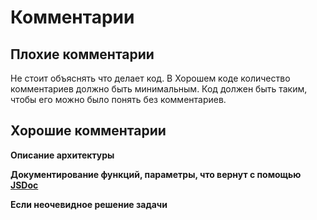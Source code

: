 # Комментарии

## Плохие комментарии

Не стоит объяснять что делает код. В Хорошем коде количество комментариев должно быть минимальным. Код должен быть таким, чтобы его можно было понять без комментариев.

## Хорошие комментарии

**Описание архитектуры**

<b>Документирование функций, параметры, что вернут с помощью <a href="https://ru.wikipedia.org/wiki/JSDoc">JSDoc</a></b>

**Если неочевидное решение задачи**